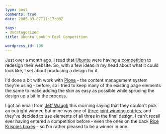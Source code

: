 ```yaml
---
type: post
comments: true
date: 2005-03-07T11:17:00Z

tags:
- Uncategorized
title: Ubuntu Look'n'Feel Competition

wordpress_id: 196
---
```


Just over a month ago, I read that [Ubuntu](http://www.ubuntu.com) were having a [competition](http://www.ubuntulinux.org/websitecompetition) to redesign their website. So, with a few ideas in my head about what it could look like, I set about producing a design for it. 



	

I'd done a bit with work with [Plone](http://plone.org/) - the content management system they're using - before, so I tried to keep many of the existing page elements the same to make adding the skin as easy as possible while sprucing the design up a bit in the process. 



	

I got an email from [Jeff Waugh](http://gnomedesktop.org/node/2158) this morning saying that they couldn't pick an outright winner, but mine was one of [three joint winning entries](http://www.ubuntulinux.org/webcomp2005winners), and they've decided to use elements of all three in the final design. I can't recall ever having entered a competition before - even the ones on the back [Rice Krispies boxes](http://images.google.co.uk/images?q=rice+krispies&hl=en&btnG=Google+Search) - so I'm rather pleased to be a winner in one.
